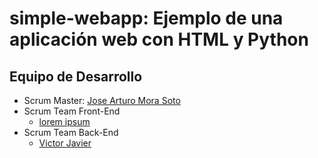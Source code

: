 # simple-webapp: Ejemplo de una aplicación web con HTML y Python

## Equipo de Desarrollo

* Scrum Master: [Jose Arturo Mora Soto](https://github.com/jarturomora)
* Scrum Team Front-End
  * [lorem ipsum](#)
* Scrum Team Back-End
  * [Victor Javier](#)
